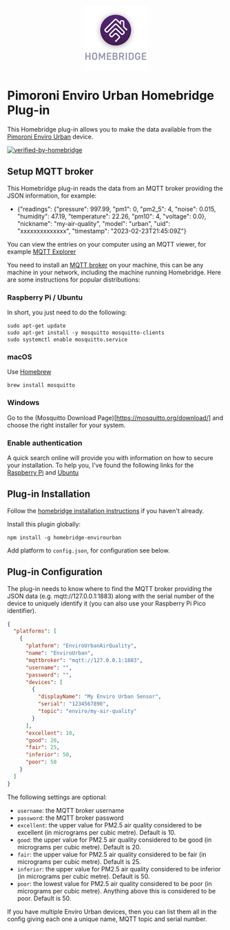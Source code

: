 
<p align="center">

<img src="https://github.com/homebridge/branding/raw/master/logos/homebridge-wordmark-logo-vertical.png" width="150">

</p>


# Pimoroni Enviro Urban Homebridge Plug-in

This Homebridge plug-in allows you to make the data available from the [Pimoroni Enviro Urban](https://learn.pimoroni.com/article/getting-started-with-enviro) device.

[![verified-by-homebridge](https://badgen.net/badge/homebridge/verified/purple)](https://github.com/homebridge/homebridge/wiki/Verified-Plugins)

## Setup MQTT broker

This Homebridge plug-in reads the data from an MQTT broker providing the JSON information, for example:

* {"readings": {"pressure": 997.99, "pm1": 0, "pm2_5": 4, "noise": 0.015, "humidity": 47.19, "temperature": 22.26, "pm10": 4, "voltage": 0.0}, "nickname": "my-air-quality", "model": "urban", "uid": "xxxxxxxxxxxxxx", "timestamp": "2023-02-23T21:45:09Z"}

You can view the entries on your computer using an MQTT viewer, for example [MQTT Explorer](http://mqtt-explorer.com/)

You need to install an [MQTT broker](http://mosquitto.org/) on your machine, this can be any machine in your network, including the machine running Homebridge. Here are some instructions for popular distributions:

### Raspberry Pi / Ubuntu

In short, you just need to do the following:

    sudo apt-get update
    sudo apt-get install -y mosquitto mosquitto-clients
    sudo systemctl enable mosquitto.service

### macOS

Use [Homebrew](https://brew.sh/)

    brew install mosquitto

### Windows

Go to the (Mosquitto Download Page)[https://mosquitto.org/download/] and choose the right installer for your system.

### Enable authentication

A quick search online will provide you with information on how to secure your installation. To help you, I've found the following links for the 
[Raspberry Pi](https://randomnerdtutorials.com/how-to-install-mosquitto-broker-on-raspberry-pi/) and [Ubuntu](https://www.vultr.com/docs/install-mosquitto-mqtt-broker-on-ubuntu-20-04-server/)

## Plug-in Installation

Follow the [homebridge installation instructions](https://www.npmjs.com/package/homebridge) if you haven't already.

Install this plugin globally:

    npm install -g homebridge-envirourban

Add platform to `config.json`, for configuration see below.

## Plug-in Configuration

The plug-in needs to know where to find the MQTT broker providing the JSON data (e.g. mqtt://127.0.0.1:1883) along with the serial number of the device to uniquely identify it (you can also use your Raspberry Pi Pico identifier).

```json
{
  "platforms": [
    {
      "platform": "EnviroUrbanAirQuality",
      "name": "EnviroUrban",
      "mqttbroker": "mqtt://127.0.0.1:1883",
      "username": "",
      "password": "",
      "devices": [
        {
          "displayName": "My Enviro Urban Sensor",
          "serial": "1234567890",
          "topic": "enviro/my-air-quality"
        }
      ],
      "excellent": 10,
      "good": 20,
      "fair": 25,
      "inferior": 50,
      "poor": 50
    }
  ]
}

```

The following settings are optional:

- `username`: the MQTT broker username
- `password`: the MQTT broker password
- `excellent`: the upper value for PM2.5 air quality considered to be excellent (in micrograms per cubic metre). Default is 10.
- `good`: the upper value for PM2.5 air quality considered to be good (in micrograms per cubic metre). Default is 20.
- `fair`: the upper value for PM2.5 air quality considered to be fair (in micrograms per cubic metre). Default is 25.
- `inferior`: the upper value for PM2.5 air quality considered to be inferior (in micrograms per cubic metre). Default is 50.
- `poor`: the lowest value for PM2.5 air quality considered to be poor (in micrograms per cubic metre). Anything above this is considered to be poor. Default is 50.

If you have multiple Enviro Urban devices, then you can list them all in the config giving each one a unique name, MQTT topic and serial number.
